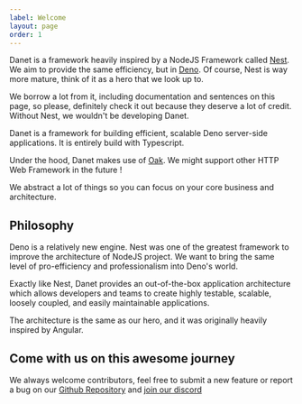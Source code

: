 ```yaml
---
label: Welcome
layout: page
order: 1
---
```

Danet is a framework heavily inspired by a NodeJS Framework called [Nest](https://docs.nestjs.com/). We aim to provide the same efficiency, but in [Deno](https://deno.land/). Of course, Nest is way more mature, think of it as a hero that we look up to.

We borrow a lot from it, including documentation and sentences on this page, so please, definitely check it out because they deserve a lot of credit. Without Nest, we wouldn't be developing Danet.


Danet is a framework for building efficient, scalable Deno server-side applications. It is entirely build with Typescript.

Under the hood, Danet makes use of [Oak](https://github.com/oakserver/oak). We might support other HTTP Web Framework in the future !

We abstract a lot of things so you can focus on your core business and architecture.

## Philosophy

Deno is a relatively new engine. Nest was one of the greatest framework to improve the architecture of NodeJS project. 
We want to bring the same level of pro-efficiency and professionalism into Deno's world.

Exactly like Nest, Danet provides an out-of-the-box application architecture which allows developers and teams to create highly testable, scalable, loosely coupled, and easily maintainable applications.

The architecture is the same as our hero, and it was originally heavily inspired by Angular.

## Come with us on this awesome journey

We always welcome contributors, feel free to submit a new feature or report a bug on our [Github Repository](https://github.com/Savory/Danet) and [join our discord](https://discord.gg/Q7ZHuDPgjA)
